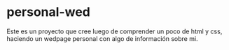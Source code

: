 # personal-wed
Este es un proyecto que cree luego de comprender un poco de html y css, haciendo un wedpage personal con algo de información sobre mi.